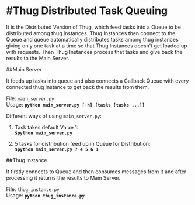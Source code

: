 #**Thug Distributed Task Queuing**
================

It is the Distributed Version of Thug, which feed tasks into a Queue to be distributed among thug instances.
Thug Instances then connect to the Queue and queue automatically distributes tasks among thug instances giving
only one task at a time so that Thug Instances doesn't get loaded up with requests. Then Thug Instances process 
that tasks and give back the results to the Main Server.

##Main Server

It feeds up tasks into queue and also connects a Callback Queue with every connected thug instance to get back
the results from them.

File: `main_server.py`   
Usage: **`python main_server.py [-h] [tasks [tasks ...]]`**    

Different ways of using `main_server.py`:   
1) Task takes default Value 1:     
**`$python main_server.py`**      

2) 5 tasks for distribution feed up in Queue for Distribution:   
**`$python main_server.py 7 4 5 6 1`**   


##Thug Instance

It firstly connects to Queue and then consumes messages from it and after processing it returns the results to 
Main Server.

File: `thug_instance.py`   
Usage: **`python thug_instance.py`**   
